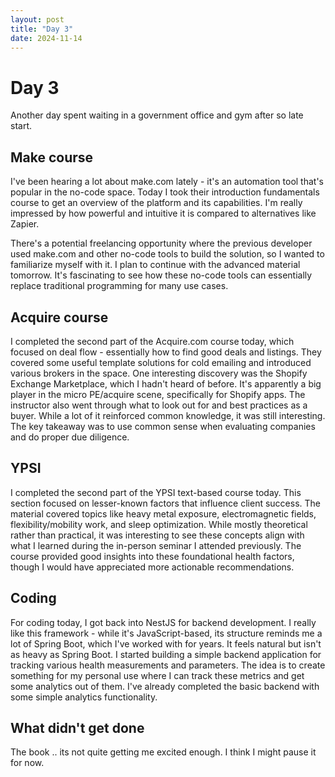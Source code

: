 ```yaml
---
layout: post
title: "Day 3"
date: 2024-11-14
---
```


# Day 3

Another day spent waiting in a government office and gym after so late start.

## Make course
I've been hearing a lot about make.com lately - it's an automation tool that's popular in the no-code space. Today I took their introduction fundamentals course to get an overview of the platform and its capabilities. I'm really impressed by how powerful and intuitive it is compared to alternatives like Zapier.

There's a potential freelancing opportunity where the previous developer used make.com and other no-code tools to build the solution, so I wanted to familiarize myself with it. I plan to continue with the advanced material tomorrow. It's fascinating to see how these no-code tools can essentially replace traditional programming for many use cases.

## Acquire course
I completed the second part of the Acquire.com course today, which focused on deal flow - essentially how to find good deals and listings. They covered some useful template solutions for cold emailing and introduced various brokers in the space. One interesting discovery was the Shopify Exchange Marketplace, which I hadn't heard of before. It's apparently a big player in the micro PE/acquire scene, specifically for Shopify apps. The instructor also went through what to look out for and best practices as a buyer. While a lot of it reinforced common knowledge, it was still interesting. The key takeaway was to use common sense when evaluating companies and do proper due diligence.

## YPSI 
I completed the second part of the YPSI text-based course today. This section focused on lesser-known factors that influence client success. The material covered topics like heavy metal exposure, electromagnetic fields, flexibility/mobility work, and sleep optimization. While mostly theoretical rather than practical, it was interesting to see these concepts align with what I learned during the in-person seminar I attended previously. The course provided good insights into these foundational health factors, though I would have appreciated more actionable recommendations.

## Coding 
For coding today, I got back into NestJS for backend development. I really like this framework - while it's JavaScript-based, its structure reminds me a lot of Spring Boot, which I've worked with for years. It feels natural but isn't as heavy as Spring Boot. I started building a simple backend application for tracking various health measurements and parameters. The idea is to create something for my personal use where I can track these metrics and get some analytics out of them. I've already completed the basic backend with some simple analytics functionality.

## What didn't get done
The book .. its not quite getting me excited enough. I think I might pause it for now.